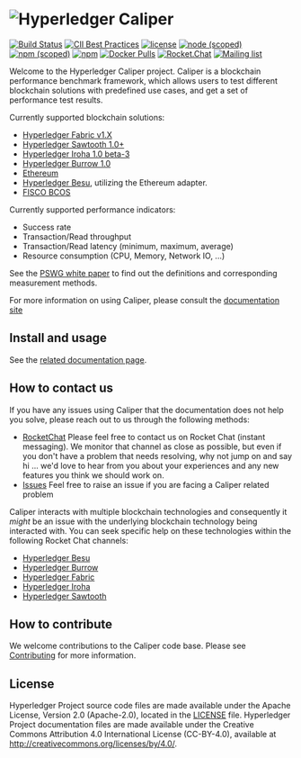# ![Hyperledger Caliper](https://wiki.hyperledger.org/download/attachments/2392434/Hyperledger_Caliper_Logo_Color.svg?version=1&modificationDate=1548883186000&api=v2)

[![Build Status](https://travis-ci.org/hyperledger/caliper.svg?branch=master)](https://travis-ci.org/hyperledger/caliper)
[![CII Best Practices](https://bestpractices.coreinfrastructure.org/projects/2381/badge)](https://bestpractices.coreinfrastructure.org/projects/2381)
[![license](https://img.shields.io/badge/license-Apache%202.0-blue)](https://github.com/aklenik/caliper/blob/master/LICENSE)
[![node (scoped)](https://img.shields.io/node/v/@hyperledger/caliper-cli)](https://www.npmjs.com/package/@hyperledger/caliper-cli)
[![npm (scoped)](https://img.shields.io/npm/v/@hyperledger/caliper-cli?label=version)](https://www.npmjs.com/package/@hyperledger/caliper-cli)
[![npm](https://img.shields.io/npm/dt/@hyperledger/caliper-cli?label=npm%20downloads)](https://www.npmjs.com/package/@hyperledger/caliper-cli)
[![Docker Pulls](https://img.shields.io/docker/pulls/hyperledger/caliper)](https://hub.docker.com/r/hyperledger/caliper)
[![Rocket.Chat](https://img.shields.io/badge/rocket.chat-caliper-red)](https://chat.hyperledger.org/channel/caliper)
[![Mailing list](https://img.shields.io/badge/mailing%20list-caliper-blue)](https://lists.hyperledger.org/g/caliper/topics)

Welcome to the Hyperledger Caliper project. Caliper is a blockchain performance benchmark framework, which allows users to test different blockchain solutions with predefined use cases, and get a set of performance test results.

Currently supported blockchain solutions:
* [Hyperledger Fabric v1.X](https://github.com/hyperledger/fabric)
* [Hyperledger Sawtooth 1.0+](https://github.com/hyperledger/sawtooth-core)
* [Hyperledger Iroha 1.0 beta-3](https://github.com/hyperledger/iroha)
* [Hyperledger Burrow 1.0](https://github.com/hyperledger/burrow)
* [Ethereum](https://github.com/ethereum/go-ethereum)
* [Hyperledger Besu](https://github.com/hyperledger/besu), utilizing the Ethereum adapter.
* [FISCO BCOS](https://github.com/FISCO-BCOS/FISCO-BCOS)

Currently supported performance indicators:
* Success rate
* Transaction/Read throughput
* Transaction/Read latency (minimum, maximum, average)
* Resource consumption (CPU, Memory, Network IO, ...)

See the [PSWG white paper](https://www.hyperledger.org/resources/publications/blockchain-performance-metrics) to find out the definitions and corresponding measurement methods.  

For more information on using Caliper, please consult the [documentation site](https://hyperledger.github.io/caliper/)

## Install and usage
See the [related documentation page](https://hyperledger.github.io/caliper/vLatest/installing-caliper/).

## How to contact us

If you have any issues using Caliper that the documentation does not help you solve, please reach out to us through the following methods:
* [RocketChat](https://chat.hyperledger.org/channel/caliper) Please feel free to contact us on Rocket Chat (instant messaging). We monitor that channel as close as possible, but even if you don't have a problem that needs resolving, why not jump on and say hi ... we'd love to hear from you about your experiences and any new features you think we should work on.
* [Issues](https://github.com/hyperledger/caliper/issues) Feel free to raise an issue if you are facing a Caliper related problem

Caliper interacts with multiple blockchain technologies and consequently it *might* be an issue with the underlying blockchain technology being interacted with. You can seek specific help on these technologies within the following Rocket Chat channels:
* [Hyperledger Besu](https://chat.hyperledger.org/channel/besu)
* [Hyperledger Burrow](https://chat.hyperledger.org/channel/burrow)
* [Hyperledger Fabric](https://chat.hyperledger.org/channel/fabric)
* [Hyperledger Iroha](https://chat.hyperledger.org/channel/iroha)
* [Hyperledger Sawtooth](https://chat.hyperledger.org/channel/sawtooth)

## How to contribute

We welcome contributions to the Caliper code base. Please see [Contributing](/CONTRIBUTING.md) for more information.

## License
Hyperledger Project source code files are made available under the Apache License, Version 2.0 (Apache-2.0), located in the [LICENSE](LICENSE) file. Hyperledger Project documentation files are made available under the Creative Commons Attribution 4.0 International License (CC-BY-4.0), available at http://creativecommons.org/licenses/by/4.0/.

